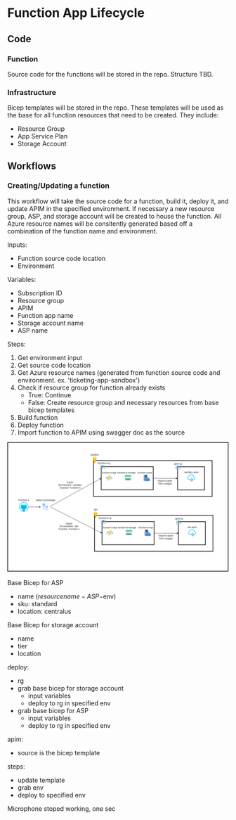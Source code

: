 # Function App Lifecycle

## Code

### Function

Source code for the functions will be stored in the repo. Structure TBD.

### Infrastructure
Bicep templates will be stored in the repo. These templates will be used as the base for all function resources that need to be created. They include:
- Resource Group
- App Service Plan
- Storage Account

## Workflows

### Creating/Updating a function

This workflow will take the source code for a function, build it, deploy it, and update APIM in the specified environment. If necessary a new resource group, ASP, and storage account will be created to house the function. All Azure resource names will be consitently generated based off a combination of the function name and environment.

Inputs:
- Function source code location
- Environment

Variables:
- Subscription ID
- Resource group
- APIM
- Function app name
- Storage account name
- ASP name

Steps:
1. Get environment input
2. Get source code location
3. Get Azure resource names (generated from function source code and environment. ex. 'ticketing-app-sandbox')
4. Check if resource group for function already exists
    - True: Continue
    - False: Create resource group and necessary resources from base bicep templates
5. Build function
6. Deploy function
7. Import function to APIM using swagger doc as the source

![Function App](./function-app.png)


Base Bicep for ASP
- name ($resourcename-ASP-$env)
- sku: standard
- location: centralus

Base Bicep for storage account
- name
- tier
- location


deploy:
- rg
- grab base bicep for storage account
    - input variables
    - deploy to rg in specified env
- grab base bicep for ASP
    - input variables
    - deploy to rg in specified env

apim:
- source is the bicep template

steps:
- update template
- grab env
- deploy to specified env

Microphone stoped working, one sec